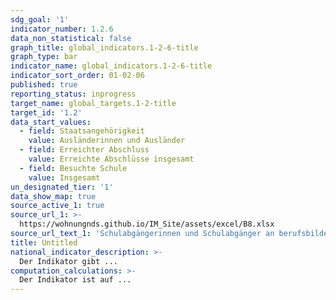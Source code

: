 ```yaml
---
sdg_goal: '1'
indicator_number: 1.2.6
data_non_statistical: false
graph_title: global_indicators.1-2-6-title
graph_type: bar
indicator_name: global_indicators.1-2-6-title
indicator_sort_order: 01-02-06
published: true
reporting_status: inprogress
target_name: global_targets.1-2-title
target_id: '1.2'
data_start_values:
  - field: Staatsangehörigkeit
    value: Ausländerinnen und Ausländer
  - field: Erreichter Abschluss
    value: Erreichte Abschlüsse insgesamt
  - field: Besuchte Schule
    value: Insgesamt
un_designated_tier: '1'
data_show_map: true
source_active_1: true
source_url_1: >-
  https://wohnungnds.github.io/IM_Site/assets/excel/B8.xlsx
source_url_text_1: 'Schulabgängerinnen und Schulabgänger an berufsbildenden Schulen nach Schulart und Schulabschluss'
title: Untitled
national_indicator_description: >-
  Der Indikator gibt ...
computation_calculations: >-
  Der Indikator ist auf ...
---
```

